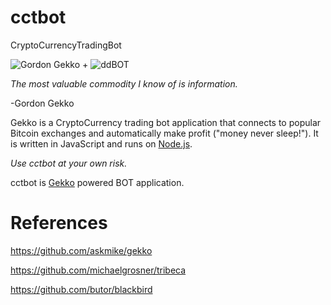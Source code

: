 # cctbot
CryptoCurrencyTradingBot

![Gordon Gekko](http://mikevanrossum.nl/static/gekko.jpg) + ![ddBOT](https://raw.githubusercontent.com/yangboz/DeepDetectMessager/master/ChatBotJSQMessager/Resources/icon-83.5%402x.png)

*The most valuable commodity I know of is information.*

-Gordon Gekko

Gekko is a CryptoCurrency trading bot application that connects to popular Bitcoin exchanges and automatically make profit ("money never sleep!"). It is written in JavaScript and runs on [Node.js](http://nodejs.org).

*Use cctbot at your own risk.*

cctbot is [Gekko](https://github.com/askmike/gekko) powered BOT application.

# References

https://github.com/askmike/gekko 

https://github.com/michaelgrosner/tribeca

https://github.com/butor/blackbird


